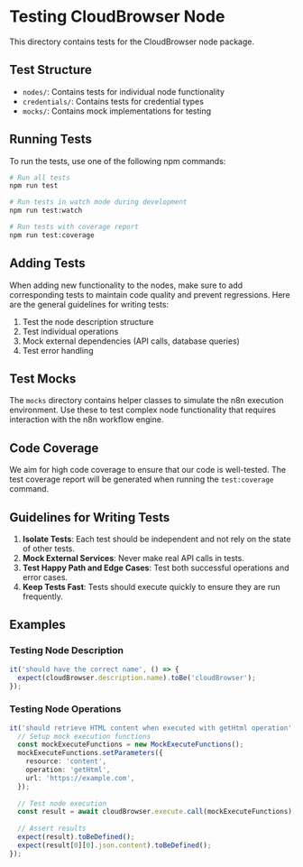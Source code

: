 # Testing CloudBrowser Node

This directory contains tests for the CloudBrowser node package.

## Test Structure

- `nodes/`: Contains tests for individual node functionality
- `credentials/`: Contains tests for credential types
- `mocks/`: Contains mock implementations for testing

## Running Tests

To run the tests, use one of the following npm commands:

```bash
# Run all tests
npm run test

# Run tests in watch mode during development
npm run test:watch

# Run tests with coverage report
npm run test:coverage
```

## Adding Tests

When adding new functionality to the nodes, make sure to add corresponding tests to maintain code quality and prevent regressions. Here are the general guidelines for writing tests:

1. Test the node description structure
2. Test individual operations
3. Mock external dependencies (API calls, database queries)
4. Test error handling

## Test Mocks

The `mocks` directory contains helper classes to simulate the n8n execution environment. Use these to test complex node functionality that requires interaction with the n8n workflow engine.

## Code Coverage

We aim for high code coverage to ensure that our code is well-tested. The test coverage report will be generated when running the `test:coverage` command.

## Guidelines for Writing Tests

1. **Isolate Tests**: Each test should be independent and not rely on the state of other tests.
2. **Mock External Services**: Never make real API calls in tests.
3. **Test Happy Path and Edge Cases**: Test both successful operations and error cases.
4. **Keep Tests Fast**: Tests should execute quickly to ensure they are run frequently.

## Examples

### Testing Node Description

```typescript
it('should have the correct name', () => {
  expect(cloudBrowser.description.name).toBe('cloudBrowser');
});
```

### Testing Node Operations

```typescript
it('should retrieve HTML content when executed with getHtml operation', async () => {
  // Setup mock execution functions
  const mockExecuteFunctions = new MockExecuteFunctions();
  mockExecuteFunctions.setParameters({
    resource: 'content',
    operation: 'getHtml',
    url: 'https://example.com',
  });
  
  // Test node execution
  const result = await cloudBrowser.execute.call(mockExecuteFunctions);
  
  // Assert results
  expect(result).toBeDefined();
  expect(result[0][0].json.content).toBeDefined();
});
``` 